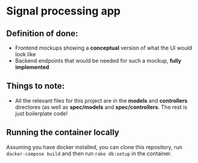 # Signal processing app

## Definition of done:
* Frontend mockups showing a **conceptual** version of what the UI would look like
* Backend endpoints that would be needed for such a mockup, **fully implemented**

## Things to note:
* All the relevant files for this project are in the **models** and **controllers** directores (as well as **spec/models** and **spec/controllers**. The rest is just boilerplate code!

## Running the container locally

Assuming you have docker installed, you can clone this repository, run `docker-compose build` and then run `rake db:setup` in the container.
